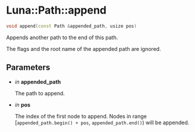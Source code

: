 # Luna::Path::append

```c++
void append(const Path &appended_path, usize pos)
```

Appends another path to the end of this path. 

The flags and the root name of the appended path are ignored. 

## Parameters
* *in* **appended_path**

    The path to append. 

* *in* **pos**

    The index of the first node to append. Nodes in range [`appended_path.begin() + pos`, `appended_path.end()`) will be appended. 

